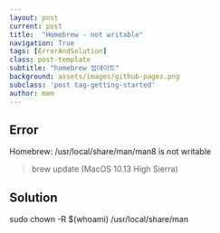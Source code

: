 ```yaml
---
layout: post
current: post
title:  "Homebrew - not writable"
navigation: True
tags: [ErrorAndSolution]
class: post-template
subtitle: "homebrew 업데이트"
background: assets/images/github-pages.png
subclass: 'post tag-getting-started'
author: mem
---
```


## Error

Homebrew: /usr/local/share/man/man8 is not writable

> brew update (MacOS 10.13 High Sierra)


## Solution

sudo chown -R $(whoami) /usr/local/share/man
